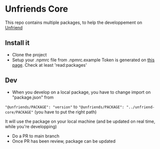 # Unfriends Core

This repo contains multiple packages, to help the developpement on [Unfriend](https://matchmaker.yohangastoud.fr)

## Install it

- Clone the project
- Setup your .npmrc file from .npmrc.example
Token is generated on [this page](https://github.com/settings/tokens). Check at least 'read:packages'

## Dev

- When you develop on a local package, you have to change import on "package.json" from

```"@unfriends/PACKAGE": "version"``` to ```"@unfriends/PACKAGE": "../unfriend-core/PACKAGE"``` (you have to put the right path)

It will use the package on your local machine (and be updated on real time, while you're developping)

- Do a PR to main branch
- Once PR has been review, package can be updated

